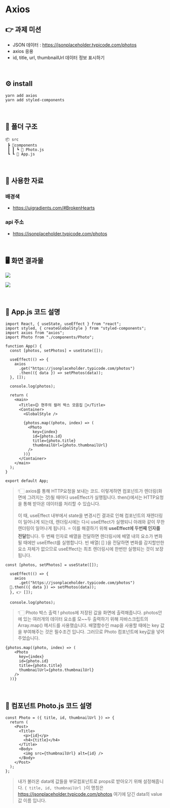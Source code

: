 # Axios

## 👉 과제 미션

- JSON 데이터 : https://jsonplaceholder.typicode.com/photos
- axios 응용
- id, title, url, thumbnailUrl 데이터 정보 표시하기

<br>

## ⚙️ install

```
yarn add axios
yarn add styled-components
```

<br>

## 📂 폴더 구조

```
📦 src
 ┣ 📂components
 ┃ ┃ ┗ 📜 Photo.js
 ┗ ┗ 📜 App.js
```

<Br />

## 📜 사용한 자료

### 배경색

- https://uigradients.com/#BrokenHearts

### api 주소

- https://jsonplaceholder.typicode.com/photos

<br />

## 🖥 화면 결과물

![](https://images.velog.io/images/leemember/post/de85b0c6-9d06-47f9-a0fe-a03fc6c563b5/%E1%84%89%E1%85%B3%E1%84%8F%E1%85%B3%E1%84%85%E1%85%B5%E1%86%AB%E1%84%89%E1%85%A3%E1%86%BA%202021-09-07%20%E1%84%8B%E1%85%A9%E1%84%8C%E1%85%A5%E1%86%AB%203.32.33.png)

![](https://images.velog.io/images/leemember/post/80815b4a-f5e2-4e85-a982-06e7548d15c5/axios.gif)

<br />

## 🐥 App.js 코드 설명

```
import React, { useState, useEffect } from "react";
import styled, { createGlobalStyle } from "styled-components";
import axios from "axios";
import Photo from "./components/Photo";

function App() {
  const [photos, setPhotos] = useState([]);

  useEffect(() => {
    axios
      .get("https://jsonplaceholder.typicode.com/photos")
      .then(({ data }) => setPhotos(data));
  }, []);

  console.log(photos);

  return (
    <main>
      <Title>😊 현주의 컬러 박스 모음집 🎁</Title>
      <Container>
        <GlobalStyle />

        {photos.map((photo, index) => (
          <Photo
            key={index}
            id={photo.id}
            title={photo.title}
            thumbnailUrl={photo.thumbnailUrl}
          />
        ))}
      </Container>
    </main>
  );
}

export default App;

```

> 👇🏻 axios를 통해 HTTP요청을 보내는 코드. 이렇게하면 컴포넌트가 렌더링(화면에 그려지는 것)될 때마다 useEffect가 실행됩니다. then()에서는 HTTP요청을 통해 받아온 데이터를 처리할 수 있습니다. <br /><br />
> 이 때, useEffect 내부에서 state을 변경시킨 결과로 인해 컴포넌트의 재렌더링이 일어나게 되는데, 렌더링시에는 다시 useEffect가 실행되니 아래와 같이 무한렌더링이 일어나게 됩니다. ⭐️ 이를 해결하기 위해 **useEffect에 두번째 인자를 전달**합니다. 두 번째 인자로 배열을 전달하면 렌더링시에 배열 내의 요소가 변화될 때에만 useEffect를 실행합니다. 빈 배열( [] )을 전달하면 변화를 감지할만한 요소 자체가 없으므로 useEffect는 최초 렌더링시에 한번만 실행되는 것이 보장됩니다.

```
const [photos, setPhotos] = useState([]);

  useEffect(() => {
    axios
      .get("https://jsonplaceholder.typicode.com/photos")
  📍.then(({ data }) => setPhotos(data));
  }, 👉 []);

  console.log(photos);
```

> 👇🏻 Photo 박스 출력 ! photos에 저장된 값을 화면에 출력해줍니다. photos안에 있는 여러개의 데이터 요소를 모~~두 출력하기 위해 자바스크립트의 Array.map() 메서드를 사용했습니다. 배열함수인 map을 사용할 때에는 key 값을 부여해주는 것은 필수조건 입니다. 그러므로 Photo 컴포넌트에 key값을 넣어주었습니다.

```
{photos.map((photo, index) => (
    <Photo
      key={index}
      id={photo.id}
      title={photo.title}
      thumbnailUrl={photo.thumbnailUrl}
    />
  ))}
```

<br />

## 🐥 컴포넌트 Photo.js 코드 설명

```
const Photo = ({ title, id, thumbnailUrl }) => {
  return (
    <Post>
      <Title>
        <p>{id}</p>
        <h4>{title}</h4>
      </Title>
      <Body>
        <img src={thumbnailUrl} alt={id} />
      </Body>
    </Post>
  );
};
```

> 내가 불러온 data에 값들을 부모컴포넌트로 props로 받아오기 위해 설정해줍니다. `{ title, id, thumbnailUrl }`이 명칭은 https://jsonplaceholder.typicode.com/photos
> 여기에 담긴 data의 value 값 이름 입니다.
